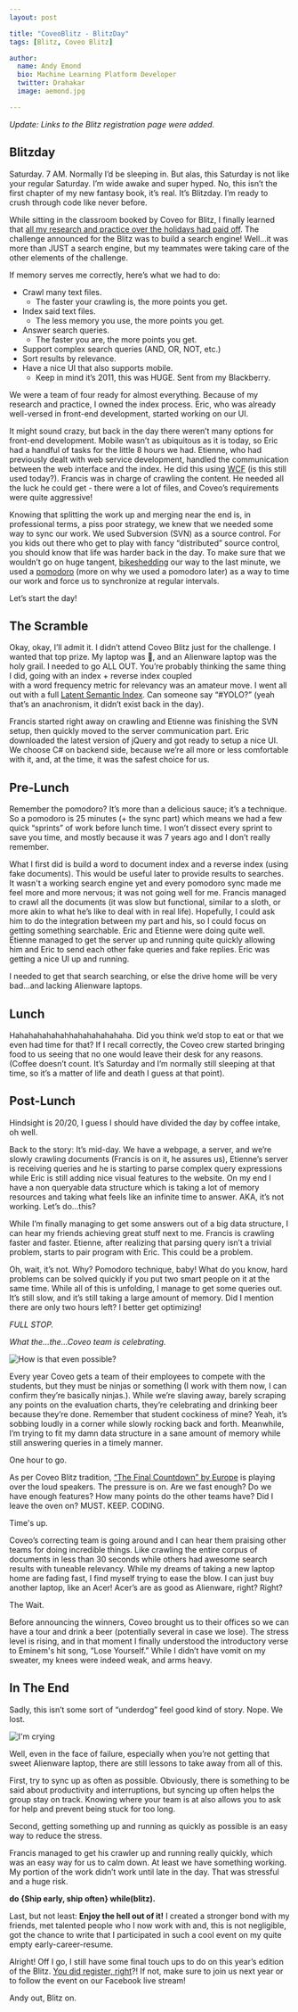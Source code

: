 ```yaml
---
layout: post

title: "CoveoBlitz - BlitzDay"
tags: [Blitz, Coveo Blitz]

author:
  name: Andy Emond
  bio: Machine Learning Platform Developer
  twitter: Drahakar
  image: aemond.jpg

---
```


_Update: Links to the Blitz registration page were added._

## Blitzday

Saturday. 7 AM. Normally I’d be sleeping in. But alas, this Saturday is not like your regular Saturday. I’m wide awake and super hyped. No, this isn’t the first chapter of my new fantasy book, it’s real. It’s Blitzday. I’m ready to crush through code like never before.

<!-- more -->

While sitting in the classroom booked by Coveo for Blitz, I finally learned that [all my research and practice over the holidays had paid off](https://source.coveo.com/2017/12/06/blitz-preparation/). The challenge announced for the Blitz was to build a search engine! Well...it was more than JUST a search engine, but my teammates were taking care of the other elements of the challenge.

 If memory serves me correctly, here’s what we had to do: 
* Crawl many text files. 
  * The faster your crawling is, the more points you get.
* Index said text files. 
  * The less memory you use, the more points you get.
* Answer search queries. 
  * The faster you are, the more points you get.
* Support complex search queries (AND, OR, NOT, etc.)
* Sort results by relevance.
* Have a nice UI that also supports mobile. 
  * Keep in mind it’s 2011, this was HUGE. Sent from my Blackberry.

We were a team of four ready for almost everything. Because of my research and practice, I owned the index process. Eric, who was already well-versed in front-end development, started working on our UI. 

It might sound crazy, but back in the day there weren’t many options for front-end development. Mobile wasn’t as ubiquitous as it is today, so Eric had a handful of tasks for the little 8 hours we had. Etienne, who had previously dealt with web service development, handled the communication between the web interface and the index. He did this using [WCF](https://en.wikipedia.org/wiki/Windows_Communication_Foundation) (is this still used today?). Francis was in charge of crawling the content. He needed all the luck he could get - there were a lot of files, and Coveo’s requirements were quite aggressive!

Knowing that splitting the work up and merging near the end is, in professional terms, a piss poor strategy, we knew that we needed some way to sync our work. We used Subversion (SVN) as a source control. For you kids out there who get to play with fancy “distributed” source control, you should know that life was harder back in the day. To make sure that we wouldn’t go on huge tangent, [bikeshedding](https://en.wiktionary.org/wiki/bikeshedding) our way to the last minute, we used a [pomodoro](https://tomato-timer.com/) (more on why we used a pomodoro later) as a way to time our work and force us to synchronize at regular intervals.

Let’s start the day!

## The Scramble

Okay, okay, I’ll admit it. I didn’t attend Coveo Blitz just for the challenge. I wanted that top prize. My laptop was 💩, and an Alienware laptop was the holy grail. I needed to go ALL OUT. You’re probably thinking the same thing I did, going with an index + reverse index coupled  
with a word frequency metric for relevancy was an amateur move. I went all out with a full [Latent Semantic Index](https://en.wikipedia.org/wiki/Latent_semantic_analysis#Latent_semantic_indexing). Can someone say “#YOLO?” (yeah that’s an anachronism, it didn’t exist back in the day). 

Francis started right away on crawling and Etienne was finishing the SVN setup, then quickly moved to the server communication part. Eric downloaded the latest version of jQuery and got ready to setup a nice UI. We choose C# on backend side, because we’re all more or less comfortable with it, and, at the time, it was the safest choice for us. 

## Pre-Lunch

Remember the pomodoro? It’s more than a delicious sauce; it’s a technique. So a pomodoro is 25 minutes (+ the sync part) which means we had a few quick “sprints” of work before lunch time. I won’t dissect every sprint to save you time, and mostly because it was 7 years ago and I don’t really remember. 

What I first did is build a word to document index and a reverse index (using fake documents). This would be useful later to provide results to searches. It wasn't a working search engine yet and every pomodoro sync made me feel more and more nervous; it was not going well for me. Francis managed to crawl all the documents (it was slow but functional, similar to a sloth, or more akin to what he’s like to deal with in real life). Hopefully, I could ask him to do the integration between my part and his, so I could focus on getting something searchable. Eric and Etienne were doing quite well. Etienne managed to get the server up and running quite quickly allowing him and Eric to send each other fake queries and fake replies. Eric was getting a nice UI up and running. 

I needed to get that search searching, or else the drive home will be very bad...and lacking Alienware laptops.

## Lunch

Hahahahahahahhahahahahahaha. Did you think we’d stop to eat or that we even had time for that? If I recall correctly, the Coveo crew started bringing food to us seeing that no one would leave their desk for any reasons. (Coffee doesn’t count. It’s Saturday and I’m normally still sleeping at that time, so it’s a matter of life and death I guess at that point).

## Post-Lunch

Hindsight is 20/20, I guess I should have divided the day by coffee intake, oh well.

Back to the story: It’s mid-day. We have a webpage, a server, and we’re slowly crawling documents (Francis is on it, he assures us), Etienne’s server is receiving queries and he is starting to parse complex query expressions while Eric is still adding nice visual features to the website. On my end I have a non queryable data structure which is taking a lot of memory resources and taking what feels like an infinite time to answer. AKA, it’s not working. Let’s do...this?

While I’m finally managing to get some answers out of a big data structure, I can hear my friends achieving great stuff next to me. Francis is crawling faster and faster. Etienne, after realizing that parsing query isn’t a trivial problem, starts to pair program with Eric. This could be a problem.

Oh, wait, it’s not. Why? Pomodoro technique, baby! What do you know, hard problems can be solved quickly if you put two smart people on it at the same time. While all of this is unfolding, I manage to get some queries out. It’s still slow, and it’s still taking a large amount of memory. Did I mention there are only two hours left? I better get optimizing! 

_FULL STOP._

_What the...the...Coveo team is celebrating._

![How is that even possible?](/images/2018-01-05/rosswow.gif "How is that even possible?")

Every year Coveo gets a team of their employees to compete with the students, but they must be ninjas or something (I work with them now, I can confirm they’re basically ninjas.). While we’re slaving away, barely scraping any points on the evaluation charts, they’re celebrating and drinking beer because they’re done.  Remember that student cockiness of mine? Yeah, it’s sobbing loudly in a corner while slowly rocking back and forth. Meanwhile, I’m trying to fit my damn data structure in a sane amount of memory while still answering queries in a timely manner.

One hour to go.

As per Coveo Blitz tradition, [“The Final Countdown” by Europe](https://www.youtube.com/watch?v=9jK-NcRmVcw) is playing over the loud speakers. The pressure is on. Are we fast enough? Do we have enough features? How many points do the other teams have? Did I leave the oven on? MUST. KEEP. CODING.

Time's up.

Coveo’s correcting team is going around and I can hear them praising other teams for doing incredible things. Like crawling the entire corpus of documents in less than 30 seconds while others had awesome search results with tuneable relevancy. While my dreams of taking a new laptop home are fading fast, I find myself trying to ease the blow. I can just buy another laptop, like an Acer! Acer’s are as good as Alienware, right? Right? 

The Wait.

Before announcing the winners, Coveo brought us to their offices so we can have a tour and drink a beer (potentially several in case we lose). The stress level is rising, and in that moment I finally understood the introductory verse to Eminem's hit song, “Lose Yourself.” While I didn’t have vomit on my sweater, my knees were indeed weak, and arms heavy.

## In The End

Sadly, this isn’t some sort of “underdog” feel good kind of story. Nope. We lost.

![I'm crying](/images/2018-01-05/dwightcrying.gif "I'm crying")

Well, even in the face of failure, especially when you’re not getting that sweet Alienware laptop, there are still lessons to take away from all of this.

First, try to sync up as often as possible. Obviously, there is something to be said about productivity and interruptions, but syncing up often helps the group stay on track. Knowing where your team is at also allows you to ask for help and prevent being stuck for too long.

Second, getting something up and running as quickly as possible is an easy way to reduce the stress. 

Francis managed to get his crawler up and running really quickly, which was an easy way for us to calm down. At least we have something working. My portion of the work didn’t work until late in the day. That was stressful and a huge risk. 

**do {Ship early, ship often} while(blitz).**

Last, but not least: **Enjoy the hell out of it!** I created a stronger bond with my friends, met talented people who I now work with and, this is not negligible, got the chance to write that I participated in such a cool event on my quite empty early-career-resume.

Alright! Off I go, I still have some final touch ups to do on this year’s edition of the Blitz. [You did register, right](https://blitz.coveo.com)?! If not, make sure to join us next year or to follow the event on our Facebook live stream!

Andy out, Blitz on.

